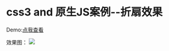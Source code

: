 # css3 and 原生JS案例--折扇效果

Demo:[点我查看](http://www.maiduo.ren/foldingfan/)

效果图：
![](http://oiqshtf3v.bkt.clouddn.com/foldingfan.gif)



